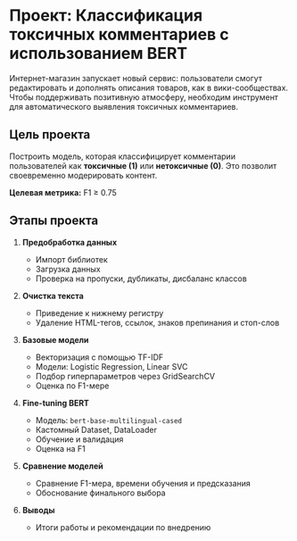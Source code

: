 # Проект: Классификация токсичных комментариев с использованием BERT

Интернет-магазин запускает новый сервис: пользователи смогут редактировать и дополнять описания товаров, как в вики-сообществах. Чтобы поддерживать позитивную атмосферу, необходим инструмент для автоматического выявления токсичных комментариев.

## Цель проекта

Построить модель, которая классифицирует комментарии пользователей как **токсичные (1)** или **нетоксичные (0)**. Это позволит своевременно модерировать контент.

**Целевая метрика:** F1 ≥ 0.75

## Этапы проекта

1. **Предобработка данных**
   - Импорт библиотек
   - Загрузка данных
   - Проверка на пропуски, дубликаты, дисбаланс классов

2. **Очистка текста**
   - Приведение к нижнему регистру
   - Удаление HTML-тегов, ссылок, знаков препинания и стоп-слов

3. **Базовые модели**
   - Векторизация с помощью TF-IDF
   - Модели: Logistic Regression, Linear SVC
   - Подбор гиперпараметров через GridSearchCV
   - Оценка по F1-мере

4. **Fine-tuning BERT**
   - Модель: `bert-base-multilingual-cased`
   - Кастомный Dataset, DataLoader
   - Обучение и валидация
   - Оценка на F1

5. **Сравнение моделей**
   - Сравнение F1-мера, времени обучения и предсказания
   - Обоснование финального выбора

6. **Выводы**
   - Итоги работы и рекомендации по внедрению